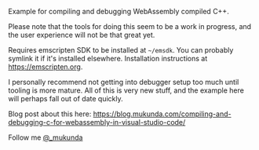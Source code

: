 Example for compiling and debugging WebAssembly compiled C++.

Please note that the tools for doing this seem to be a work in progress, and
the user experience will not be that great yet.

Requires emscripten SDK to be installed at `~/emsdk`. You can probably symlink
it if it's installed elsewhere. Installation instructions at
https://emscripten.org.

I personally recommend not getting into debugger setup too much until tooling
is more mature. All of this is very new stuff, and the example here will
perhaps fall out of date quickly.

Blog post about this here: https://blog.mukunda.com/compiling-and-debugging-c-for-webassembly-in-visual-studio-code/

Follow me [@_mukunda](https://twitter.com/_mukunda)
